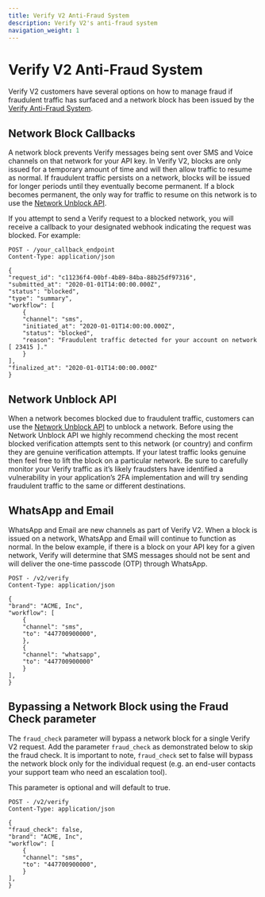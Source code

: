 ```yaml
---
title: Verify V2 Anti-Fraud System
description: Verify V2's anti-fraud system
navigation_weight: 1
---
```


# Verify V2 Anti-Fraud System

Verify V2 customers have several options on how to manage fraud if fraudulent traffic has surfaced and a network block has been issued by the [Verify Anti-Fraud System](/verify/guides/anti-fraud-system).

## Network Block Callbacks

A network block prevents Verify messages being sent over SMS and Voice channels on that network for your API key. In Verify V2, blocks are only issued for a temporary amount of time and will then allow traffic to resume as normal. If fraudulent traffic persists on a network, blocks will be issued for longer periods until they eventually become permanent. If a block becomes permanent, the only way for traffic to resume on this network is to use the [Network Unblock API](#network-unblock-api).

If you attempt to send a Verify request to a blocked network, you will receive a callback to your designated webhook indicating the request was blocked. For example:

```
POST - /your_callback_endpoint
Content-Type: application/json

{
"request_id": "c11236f4-00bf-4b89-84ba-88b25df97316",
"submitted_at": "2020-01-01T14:00:00.000Z",
"status": "blocked",
"type": "summary",
"workflow": [
    {
    "channel": "sms",
    "initiated_at": "2020-01-01T14:00:00.000Z",
    "status": "blocked",
    "reason": "Fraudulent traffic detected for your account on network [ 23415 ]."
    }
],
"finalized_at": "2020-01-01T14:00:00.000Z"
}
```

## Network Unblock API

When a network becomes blocked due to fraudulent traffic, customers can use the [Network Unblock API](/api/verify#networkUnblock) to unblock a network. Before using the Network Unblock API we highly recommend checking the most recent blocked verification attempts sent to this network (or country) and confirm they are genuine verification attempts. If your latest traffic looks genuine then feel free to lift the block on a particular network. Be sure to carefully monitor your Verify traffic as it’s likely fraudsters have identified a vulnerability in your application’s 2FA implementation and will try sending fraudulent traffic to the same or different destinations.

## WhatsApp and Email

WhatsApp and Email are new channels as part of  Verify V2. When a block is issued on a network, WhatsApp and Email will continue to function as normal. In the below example, if there is a block on your API key for a given network, Verify will determine that SMS messages should not be sent and will deliver the one-time passcode (OTP) through WhatsApp.

```
POST - /v2/verify
Content-Type: application/json

{
"brand": "ACME, Inc",
"workflow": [
    {
    "channel": "sms",
    "to": "447700900000",
    },
    {
    "channel": "whatsapp",
    "to": "447700900000"
    }
],
}
```

## Bypassing a Network Block using the Fraud Check parameter

The `fraud_check` parameter will bypass a network block for a single Verify V2 request. Add the parameter `fraud_check` as demonstrated below to skip the fraud check. It is important to note, `fraud_check` set to false will bypass the network block only for the individual request (e.g. an end-user contacts your support team who need an escalation tool).

This parameter is optional and will default to true.

```
POST - /v2/verify
Content-Type: application/json

{
"fraud_check": false,
"brand": "ACME, Inc",
"workflow": [    
    {
    "channel": "sms",
    "to": "447700900000",
    }
],
}
```
